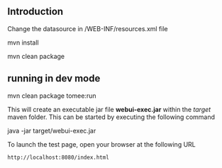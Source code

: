## Introduction

Change the datasource in /WEB-INF/resources.xml file

mvn install

mvn clean package

## running in dev mode

mvn clean package tomee:run

This will create an executable jar file **webui-exec.jar** within the _target_ maven folder. This can be started by executing the following command

java -jar target/webui-exec.jar

To launch the test page, open your browser at the following URL

    http://localhost:8080/index.html
